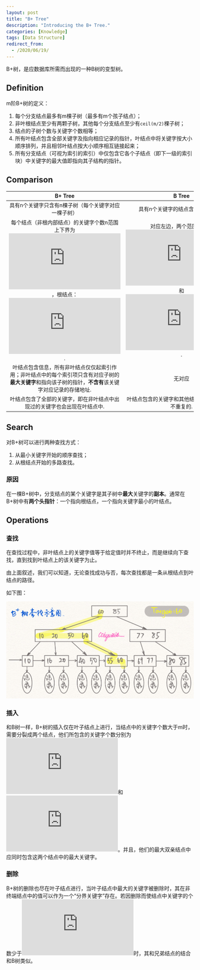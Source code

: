 ```yaml
---
layout: post
title: "B+ Tree"
description: "Introducing the B+ Tree."
categories: [Knowledge]
tags: [Data Structure]
redirect_from:
  - /2020/06/19/
---
```


B+树，是应数据库所需而出现的一种B树的变型树。

## Definition

m阶B+树的定义：

1. 每个分支结点最多有m棵子树（最多有m个孩子结点）；
2. 非叶根结点至少有两颗子树，其他每个分支结点至少有`ceil(m/2)`棵子树；
3. 结点的子树个数与关键字个数相等；
4. 所有叶结点包含全部关键字及指向相应记录的指针，叶结点中将关键字按大小顺序排列，并且相邻叶结点按大小顺序相互链接起来；
5. 所有分支结点（可视为索引的索引）中仅包含它各个子结点（即下一级的索引块）中关键字的最大值即指向其子结构的指针。

## Comparison

|                                                                          B+ Tree                                                                          |                       B Tree                        |
| :-------------------------------------------------------------------------------------------------------------------------------------------------------: | :-------------------------------------------------: |
|                                                   具有n个关键字只含有n棵子树（每个关键字对应一棵子树）                                                    |          具有n个关键字的结点含有n+1棵子树           |
|                                   每个结点（非根内部结点）的关键字个数n范围上下界为![范围1][p1]，根结点：![范围2][p2].                                    | 对应左边，两个范围分别为![范围3][p3]和![范围4][p4]. |
| 叶结点包含信息，所有非叶结点仅仅起索引作用；非叶结点中的每个索引项只含有对应子树的**最大关键字**和指向该子树的指针，**不含有**该关键字对应记录的存储地址. |                       无对应                        |
|                                         叶结点包含了全部的关键字，即在非叶结点中出现过的关键字也会出现在叶结点中.                                         | 叶结点包含的关键字和其他结点包含的关键字是不重复的. |

## Search

对B+树可以进行两种查找方式：

1. 从最小关键字开始的顺序查找；
2. 从根结点开始的多路查找。

### 原因

在一棵B+树中，分支结点的某个关键字是其子树中**最大**关键字的**副本**。通常在B+树中有**两个头指针**：一个指向根结点，一个指向关键字最小的叶结点。

## Operations

### 查找

在查找过程中，非叶结点上的关键字值等于给定值时并不终止，而是继续向下查找，直到找到叶结点上的该关键字为止。

由上面叙述，我们可以知道，无论查找成功与否，每次查找都是一条从根结点到叶结点的路径。

如下图：

![B+树的搜索示意图](https://github.com/AuthurWhywait/PicBed/blob/master/DS/B+tree_search.PNG?raw=true)

### 插入

和B树一样，B+树的插入仅在叶子结点上进行，当结点中的关键字个数大于m时，需要分裂成两个结点，他们所包含的关键字个数分别为![图](https://latex.vimsky.com/test.image.latex.php?fmt=svg&val=%255Cdpi%257B150%257D%2520%255Cfootnotesize%2520%255Cleft%2520%255Clceil%2520%255Cfrac%257Bm%26plus%3B1%257D%257B2%257D%2520%255Cright%2520%255Crceil&dl=0)和![图](https://latex.vimsky.com/test.image.latex.php?fmt=svg&val=%255Cdpi%257B150%257D%2520%255Cfootnotesize%2520%255Cleft%2520%255Clceil%2520%255Cfrac%257Bm%26plus%3B1%257D%257B2%257D%2520%255Cright%2520%255Crceil&dl=0)。并且，他们的最大双亲结点中应同时包含这两个结点中的最大关键字。

### 删除

B+树的删除也尽在叶子结点进行，当叶子结点中最大的关键字被删除时，其在非终端结点中的值可以作为一个“分界关键字”存在。若因删除而使结点中关键字的个数少于![公式](https://latex.vimsky.com/test.image.latex.php?fmt=svg&val=%255Cdpi%257B150%257D%2520%255Cfootnotesize%2520%255Cleft%2520%255Clceil%2520%255Cfrac%257Bm%257D%257B2%257D%2520%255Cright%2520%255Crceil&dl=0)时，其和兄弟结点的结合和B树类似。

[p1]:https://latex.vimsky.com/test.image.latex.php?fmt=svg&val=%255Cdpi%257B150%257D%2520%255Cfootnotesize%2520%255Cleft%2520%255Clceil%2520m%2F2%2520%255Cright%2520%255Crceil%2520%255Cle%2520n%2520%255Cle%2520m&dl=0
[p2]:https://latex.vimsky.com/test.image.latex.php?fmt=svg&val=%255Cdpi%257B150%257D%2520%255Csmall%25201%255Cle%2520n%2520%255Cle%2520m&dl=0
[p3]:https://latex.vimsky.com/test.image.latex.php?fmt=svg&val=%255Cdpi%257B150%257D%2520%255Cfootnotesize%2520%255Cleft%2520%255Clceil%2520m%2F2%2520%255Cright%2520%255Crceil%2520-%25201%2520%255Cle%2520n%2520%255Cle%2520m-1&dl=0
[p4]:https://latex.vimsky.com/test.image.latex.php?fmt=svg&val=%255Cdpi%257B150%257D%2520%255Csmall%25201%2520%255Cle%2520n%2520%255Cle%2520m-1&dl=0
